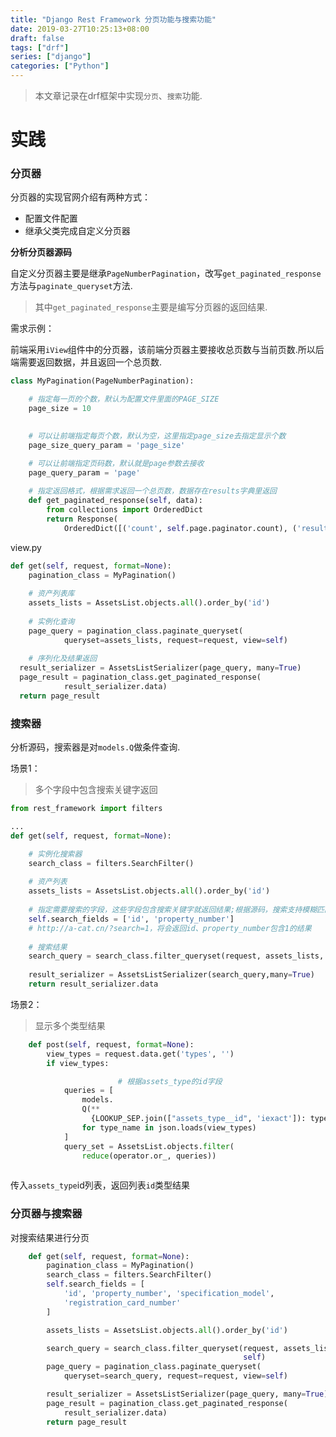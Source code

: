 ```yaml
---
title: "Django Rest Framework 分页功能与搜索功能"
date: 2019-03-27T10:25:13+08:00
draft: false
tags: ["drf"]
series: ["django"]
categories: ["Python"]
---
```


> 本文章记录在drf框架中实现`分页`、`搜索`功能.

# 实践

### 分页器

分页器的实现官网介绍有两种方式：

- 配置文件配置
- 继承父类完成自定义分页器

**分析分页器源码**

自定义分页器主要是继承`PageNumberPagination`，改写`get_paginated_response`方法与`paginate_queryset`方法.
> 其中`get_paginated_response`主要是编写分页器的返回结果.


需求示例：

前端采用`iView`组件中的分页器，该前端分页器主要接收总页数与当前页数.所以后端需要返回数据，并且返回一个总页数.

```python
class MyPagination(PageNumberPagination):

    # 指定每一页的个数，默认为配置文件里面的PAGE_SIZE
    page_size = 10
   

    # 可以让前端指定每页个数，默认为空，这里指定page_size去指定显示个数
    page_size_query_param = 'page_size'

    # 可以让前端指定页码数，默认就是page参数去接收
    page_query_param = 'page'
    
    # 指定返回格式，根据需求返回一个总页数，数据存在results字典里返回
    def get_paginated_response(self, data):
        from collections import OrderedDict
        return Response(
            OrderedDict([('count', self.page.paginator.count), ('results',data)]))
```

view.py

```python
def get(self, request, format=None):
	pagination_class = MyPagination()
	
	# 资产列表库
	assets_lists = AssetsList.objects.all().order_by('id')
	
	# 实例化查询
	page_query = pagination_class.paginate_queryset(
            queryset=assets_lists, request=request, view=self)
            
	# 序列化及结果返回
  result_serializer = AssetsListSerializer(page_query, many=True)
  page_result = pagination_class.get_paginated_response(
            result_serializer.data)
  return page_result
```

### 搜索器

分析源码，搜索器是对`models.Q`做条件查询.


场景1：

> 多个字段中包含搜索关键字返回

```python
from rest_framework import filters

...
def get(self, request, format=None):

	# 实例化搜索器
	search_class = filters.SearchFilter()
	
	# 资产列表
	assets_lists = AssetsList.objects.all().order_by('id')
	
	# 指定需要搜索的字段，这些字段包含搜索关键字就返回结果;根据源码，搜索支持模糊匹配，精准匹配，正则匹配等
	self.search_fields = ['id', 'property_number']
	# http://a-cat.cn/?search=1，将会返回id、property_number包含1的结果
	
	# 搜索结果
	search_query = search_class.filter_queryset(request, assets_lists, self)
	
	result_serializer = AssetsListSerializer(search_query,many=True)
	return result_serializer.data

```

场景2：

> 显示多个类型结果

```python
    def post(self, request, format=None):
        view_types = request.data.get('types', '')
        if view_types:

						# 根据assets_type的id字段
            queries = [
                models.
                Q(**
                  {LOOKUP_SEP.join(["assets_type__id", 'iexact']): type_name})
                for type_name in json.loads(view_types)
            ]
            query_set = AssetsList.objects.filter(
                reduce(operator.or_, queries))
                
```
传入`assets_type`id列表，返回列表`id`类型结果


### 分页器与搜索器

对搜索结果进行分页

```python
    def get(self, request, format=None):
        pagination_class = MyPagination()
        search_class = filters.SearchFilter()
        self.search_fields = [
            'id', 'property_number', 'specification_model',
            'registration_card_number'
        ]

        assets_lists = AssetsList.objects.all().order_by('id')

        search_query = search_class.filter_queryset(request, assets_lists,
                                                    self)
        page_query = pagination_class.paginate_queryset(
            queryset=search_query, request=request, view=self)

        result_serializer = AssetsListSerializer(page_query, many=True)
        page_result = pagination_class.get_paginated_response(
            result_serializer.data)
        return page_result
```